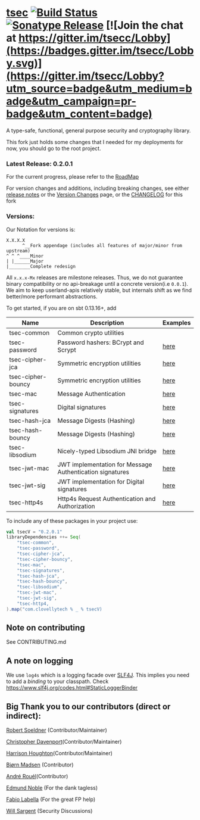 # [tsec](https://jmcardon.github.io/tsec/) [![Build Status][travis-badge]][travis-url] [![Sonatype Release][sonatype-badge]][sonatype-url] [![Join the chat at https://gitter.im/tsecc/Lobby](https://badges.gitter.im/tsecc/Lobby.svg)](https://gitter.im/tsecc/Lobby?utm_source=badge&utm_medium=badge&utm_campaign=pr-badge&utm_content=badge)


A type-safe, functional, general purpose security and cryptography library.

This fork just holds some changes that I needed for my deployments for now, you should go to the root project.


### Latest Release: 0.2.0.1

For the current progress, please refer to the [RoadMap](https://github.com/jmcardon/tsec/wiki)

For version changes and additions, including breaking changes, see either [release notes](https://github.com/jmcardon/tsec/releases)
or the [Version Changes](https://github.com/jmcardon/tsec/wiki/Version-Changes) page, or the [CHANGELOG](https://github.com/clovellytech/tsec/) for this fork

### Versions:
Our Notation for versions is:
```
X.X.X.X
      ^__Fork appendage (includes all features of major/minor from upstream)
^ ^ ^____Minor
| |______Major
|________Complete redesign   
```

All `x.x.x-Mx` releases are milestone releases. Thus, we do not guarantee binary compatibility or no api-breakage until
a concrete version(i.e `0.0.1`). We aim to keep userland-apis relatively stable, but 
internals shift as we find better/more performant abstractions.

To get started, if you are on sbt 0.13.16+, add


| Name                  | Description                                              | Examples |
| -----                 | ----------                                               | -------- |
| tsec-common           | Common crypto utilities                                  |          |
| tsec-password         | Password hashers: BCrypt and Scrypt                      | [here](https://github.com/jmcardon/tsec/blob/master/examples/src/main/scala/PasswordHashingExamples.scala)|
| tsec-cipher-jca       | Symmetric encryption utilities                           | [here](https://github.com/jmcardon/tsec/blob/master/examples/src/main/scala/SymmetricCipherExamples.scala)|
| tsec-cipher-bouncy    | Symmetric encryption utilities                           | [here](https://github.com/jmcardon/tsec/blob/master/examples/src/main/scala/SymmetricCipherExamples.scala)|
| tsec-mac              | Message Authentication                                   | [here](https://github.com/jmcardon/tsec/blob/master/examples/src/main/scala/MacExamples.scala)|
| tsec-signatures       | Digital signatures                                       | [here](https://github.com/jmcardon/tsec/blob/master/examples/src/main/scala/SignatureExamples.scala)|
| tsec-hash-jca         | Message Digests (Hashing)                                | [here](https://github.com/jmcardon/tsec/blob/master/examples/src/main/scala/MessageDigestExamples.scala)|
| tsec-hash-bouncy      | Message Digests (Hashing)                                | [here](https://github.com/jmcardon/tsec/blob/master/examples/src/main/scala/MessageDigestExamples.scala)|
| tsec-libsodium        | Nicely-typed Libsodium JNI bridge                        | [here](https://github.com/jmcardon/tsec/blob/master/examples/src/main/scala/MessageDigestExamples.scala)|
| tsec-jwt-mac          | JWT implementation for Message Authentication signatures | [here](https://github.com/jmcardon/tsec/blob/master/examples/src/main/scala/JWTMacExamples.scala)|
| tsec-jwt-sig          | JWT implementation for Digital signatures                | [here](https://github.com/jmcardon/tsec/blob/master/examples/src/main/scala/JWTSignatureExamples.scala)|
| tsec-http4s           | Http4s Request Authentication and Authorization          | [here](https://github.com/jmcardon/tsec/tree/master/examples/src/main/scala/http4sExamples)|

To include any of these packages in your project use:

```scala
val tsecV = "0.2.0.1"
libraryDependencies ++= Seq(
    "tsec-common",
    "tsec-password",
    "tsec-cipher-jca",
    "tsec-cipher-bouncy",
    "tsec-mac",
    "tsec-signatures",
    "tsec-hash-jca",
    "tsec-hash-bouncy",
    "tsec-libsodium",
    "tsec-jwt-mac",
    "tsec-jwt-sig",
    "tsec-http4,
).map("com.clovellytech % _ % tsecV)
```

## Note on contributing

See CONTRIBUTING.md
 
## A note on logging
We use `log4s` which is a logging facade over [SLF4J](https://www.slf4j.org/). This implies you need to add a
_binding_ to your classpath. Check https://www.slf4j.org/codes.html#StaticLoggerBinder
 
## Big Thank you to our contributors (direct or indirect):
[Robert Soeldner](https://github.com/rsoeldner) (Contributor/Maintainer)

[Christopher Davenport](https://github.com/ChristopherDavenport)(Contributor/Maintainer)

[Harrison Houghton](https://github.com/hrhino)(Contributor/Maintainer)

[Bjørn Madsen](https://github.com/aeons) (Contributor)

[André Rouél](https://github.com/before)(Contributor)

[Edmund Noble](https://github.com/edmundnoble) (For the dank tagless)

[Fabio Labella](https://github.com/systemfw) (For the great FP help)

[Will Sargent](https://github.com/wsargent) (Security Discussions)



[travis-badge]: https://travis-ci.com/clovellytech/tsec.svg?branch=master "Build Status"
[travis-url]: https://travis-ci.com/clovellytech/tsec "Build Status"
[sonatype-badge]: https://img.shields.io/nexus/r/com.clovellytech/tsec-bouncy_2.13.svg?server=https://oss.sonatype.org "Sonatype Releases"
[sonatype-url]: https://oss.sonatype.org/content/groups/public/com/clovellytech/ "Sonatype Releases"